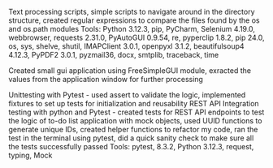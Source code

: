 Text processing scripts, simple scripts to navigate around in the directory structure, created regular expressions to compare the files found by the os and os.path modules
Tools: Python 3.12.3, pip, PyCharm, Selenium 4.19.0, webbrowser, requests 2.31.0, PyAutoGUI 0.9.54, re, pyperclip 1.8.2, pip 24.0, os, sys, shelve, shutil, IMAPClient 3.0.1, openpyxl 3.1.2, beautifulsoup4 4.12.3, PyPDF2 3.0.1, pyzmail36, docx, smtplib, traceback, time

Created small gui application using FreeSimpleGUI module, exracted the values from the application window for further processing

Unittesting with Pytest - used assert to validate the logic, implemented fixtures to set up tests for initialization and reusability
REST API Integration testing with python and Pytest - created tests for REST API endpoints to test the logic of to-do list application with mock objects, used UUID functions to generate unique IDs, created helper functions
to refactor my code, ran the test in the terminal using pytest, did a quick sanity check to make sure all the tests successfully passed
Tools:  pytest, 8.3.2, Python 3.12.3, request, typing, Mock
